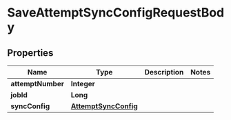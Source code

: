 

# SaveAttemptSyncConfigRequestBody


## Properties

| Name | Type | Description | Notes |
|------------ | ------------- | ------------- | -------------|
|**attemptNumber** | **Integer** |  |  |
|**jobId** | **Long** |  |  |
|**syncConfig** | [**AttemptSyncConfig**](AttemptSyncConfig.md) |  |  |



